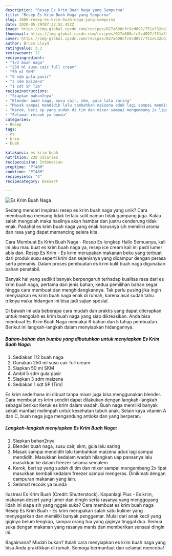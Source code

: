 ```yaml
---
description: "Resep Es Krim Buah Naga yang Sempurna"
title: "Resep Es Krim Buah Naga yang Sempurna"
slug: 3088-resep-es-krim-buah-naga-yang-sempurna
date: 2020-05-29T07:22:52.452Z
image: https://img-global.cpcdn.com/recipes/027a608cfc9cd097/751x532cq70/es-krim-buah-naga-foto-resep-utama.jpg
thumbnail: https://img-global.cpcdn.com/recipes/027a608cfc9cd097/751x532cq70/es-krim-buah-naga-foto-resep-utama.jpg
cover: https://img-global.cpcdn.com/recipes/027a608cfc9cd097/751x532cq70/es-krim-buah-naga-foto-resep-utama.jpg
author: Bruce Lloyd
ratingvalue: 3.3
reviewcount: 12
recipeingredient:
- "1/2 buah naga"
- "250 ml susu cair full cream"
- "50 ml SKM"
- "5 sdm gula pasir"
- "3 sdm maizena"
- "1 sdt SP Tim"
recipeinstructions:
- "Siapkan bahan2nya"
- "Blender buah naga, susu cair, skm, gula lalu saring"
- "Masak sampai mendidih lalu tambahkan maizena aduk lagi sampai mendidih. Masukkan kedalam wadah hilangkan uap panasnya lalu masukkan ke dalam freezer selama semalem"
- "Kerok, beri sp yang sudah di tim dan mixer sampai mengembang 2x lipat masukkan kembali kedalam freezer sampai mengeras. Dinikmati dengan campuran makanan yang lain."
- "Selamat recook ya bunda"
categories:
- Resep
tags:
- es
- krim
- buah

katakunci: es krim buah 
nutrition: 228 calories
recipecuisine: Indonesian
preptime: "PT40M"
cooktime: "PT48M"
recipeyield: "4"
recipecategory: Dessert

---
```



![Es Krim Buah Naga](https://img-global.cpcdn.com/recipes/027a608cfc9cd097/751x532cq70/es-krim-buah-naga-foto-resep-utama.jpg)

Sedang mencari inspirasi resep es krim buah naga yang unik? Cara membuatnya memang tidak terlalu sulit namun tidak gampang juga. Kalau salah mengolah maka hasilnya akan hambar dan justru cenderung tidak enak. Padahal es krim buah naga yang enak harusnya sih memiliki aroma dan rasa yang dapat memancing selera kita.

Cara Membuat Es Krim Buah Naga - Resep Es lengkap Hallo Semuanya, kali ini aku mau buat es krim buah naga ya, resep ice cream kali ini pasti lumer abis dan. Resep Es Krim - Es krim merupakan makanan beku yang terbuat dari produk susu seperti krim dan sejenisnya yang dicampur dengan perasa serta pemanis. Dalam proses pembuatan es krim kulit buah naga digunakan bahan penstabil.

Banyak hal yang sedikit banyak berpengaruh terhadap kualitas rasa dari es krim buah naga, pertama dari jenis bahan, kedua pemilihan bahan segar hingga cara membuat dan menghidangkannya. Tak perlu pusing jika ingin menyiapkan es krim buah naga enak di rumah, karena asal sudah tahu triknya maka hidangan ini bisa jadi sajian spesial.


Di bawah ini ada beberapa cara mudah dan praktis yang dapat diterapkan untuk mengolah es krim buah naga yang siap dikreasikan. Anda bisa membuat Es Krim Buah Naga memakai 6 bahan dan 5 tahap pembuatan. Berikut ini langkah-langkah dalam menyiapkan hidangannya.

<!--inarticleads1-->

##### Bahan-bahan dan bumbu yang dibutuhkan untuk menyiapkan Es Krim Buah Naga:

1. Sediakan 1/2 buah naga
1. Gunakan 250 ml susu cair full cream
1. Siapkan 50 ml SKM
1. Ambil 5 sdm gula pasir
1. Siapkan 3 sdm maizena
1. Sediakan 1 sdt SP (Tim)


Es krim sederhana ini dibuat tanpa mixer juga bisa menggunakan blender. Cara membuat es krim sendiri dapat dilakukan dengan langkah-langkah sebagai berikut  Keruk es krim dalam wadah. Buah naga memiliki banyak sekali manfaat melimpah untuk kesehatan tubuh anak. Selain kaya vitamin A dan C, buah naga juga mengandung antioksidan yang berperan. 

<!--inarticleads2-->

##### Langkah-langkah menyiapkan Es Krim Buah Naga:

1. Siapkan bahan2nya
1. Blender buah naga, susu cair, skm, gula lalu saring
1. Masak sampai mendidih lalu tambahkan maizena aduk lagi sampai mendidih. Masukkan kedalam wadah hilangkan uap panasnya lalu masukkan ke dalam freezer selama semalem
1. Kerok, beri sp yang sudah di tim dan mixer sampai mengembang 2x lipat masukkan kembali kedalam freezer sampai mengeras. Dinikmati dengan campuran makanan yang lain.
1. Selamat recook ya bunda


Ilustrasi Es Krim Buah (Credit: Shutterstock). Kapanlagi Plus - Es krim, makanan desert yang lumer dan dingin serta rasanya yang menggoyang lidah ini siapa sih yang nggak suka? Cara membuat es krim buah naga Resep Es Krim Buah - Es krim merupakan salah satu kuliner yang menyegarkan dan memiliki banyak penggemar. Mulai dari anak kecil yang giginya belum lengkap, sampai orang tua yang giginya tinggal dua. Semua suka dengan makanan yang rasanya manis dan memberikan sensasi dingin ini. 

Bagaimana? Mudah bukan? Itulah cara menyiapkan es krim buah naga yang bisa Anda praktikkan di rumah. Semoga bermanfaat dan selamat mencoba!
